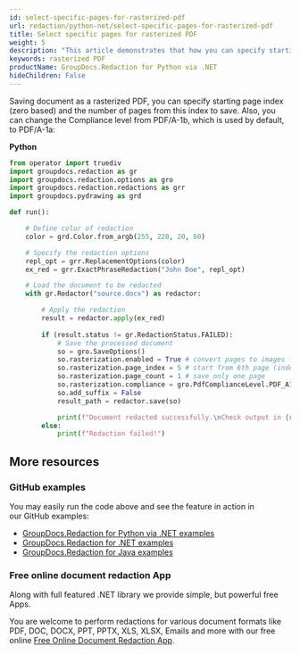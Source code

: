 ```yaml
---
id: select-specific-pages-for-rasterized-pdf
url: redaction/python-net/select-specific-pages-for-rasterized-pdf
title: Select specific pages for rasterized PDF
weight: 5
description: "This article demonstrates that how you can specify starting page index (zero based) and the number of pages from this index to save a rasterized PDF"
keywords: rasterized PDF
productName: GroupDocs.Redaction for Python via .NET
hideChildren: False
---
```

Saving document as a rasterized PDF, you can specify starting page index (zero based) and the number of pages from this index to save. Also, you can change the Compliance level from PDF/A-1b, which is used by default, to PDF/A-1a:

**Python**

```python
from operator import truediv
import groupdocs.redaction as gr
import groupdocs.redaction.options as gro
import groupdocs.redaction.redactions as grr
import groupdocs.pydrawing as grd

def run():

    # Define color of redaction
    color = grd.Color.from_argb(255, 220, 20, 60)

    # Specify the redaction options
    repl_opt = grr.ReplacementOptions(color)
    ex_red = grr.ExactPhraseRedaction("John Doe", repl_opt)

    # Load the document to be redacted
    with gr.Redactor("source.docx") as redactor:

        # Apply the redaction
        result = redactor.apply(ex_red)
        
        if (result.status != gr.RedactionStatus.FAILED):
            # Save the processed document
            so = gro.SaveOptions()
            so.rasterization.enabled = True # convert pages to images for compatibility
            so.rasterization.page_index = 5 # start from 6th page (index is 0-based)
            so.rasterization.page_count = 1 # save only one page
            so.rasterization.compliance = gro.PdfComplianceLevel.PDF_A1A # PDF format
            so.add_suffix = False
            result_path = redactor.save(so)

            print(f"Document redacted successfully.\nCheck output in {result_path}")
        else:
            print(f"Redaction failed!")
```

## More resources

### GitHub examples

You may easily run the code above and see the feature in action in our GitHub examples:

*   [GroupDocs.Redaction for Python via .NET examples](https://github.com/groupdocs-redaction/GroupDocs.Redaction-for-Python-via-.NET)
*   [GroupDocs.Redaction for .NET examples](https://github.com/groupdocs-redaction/GroupDocs.Redaction-for-.NET)
*   [GroupDocs.Redaction for Java examples](https://github.com/groupdocs-redaction/GroupDocs.Redaction-for-Java)
   

### Free online document redaction App

Along with full featured .NET library we provide simple, but powerful free Apps.

You are welcome to perform redactions for various document formats like PDF, DOC, DOCX, PPT, PPTX, XLS, XLSX, Emails and more with our free online [Free Online Document Redaction App](https://products.groupdocs.app/redaction).
